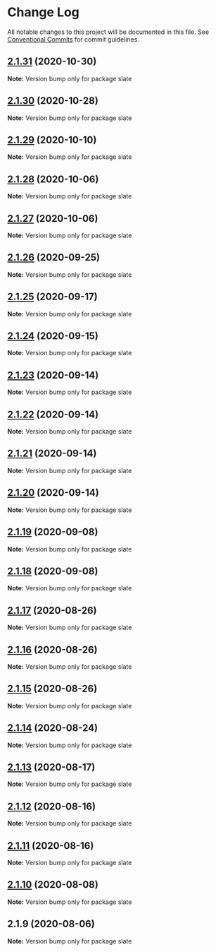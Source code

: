 # Change Log

All notable changes to this project will be documented in this file.
See [Conventional Commits](https://conventionalcommits.org) for commit guidelines.

## [2.1.31](https://github.com/Process-Creative/slate-v2/compare/v2.1.30...v2.1.31) (2020-10-30)

**Note:** Version bump only for package slate





## [2.1.30](https://github.com/Process-Creative/slate-v2/compare/v2.1.29...v2.1.30) (2020-10-28)

**Note:** Version bump only for package slate





## [2.1.29](https://github.com/Process-Creative/slate-v2/compare/v2.1.28...v2.1.29) (2020-10-10)

**Note:** Version bump only for package slate





## [2.1.28](https://github.com/Process-Creative/slate-v2/compare/v2.1.27...v2.1.28) (2020-10-06)

**Note:** Version bump only for package slate





## [2.1.27](https://github.com/Process-Creative/slate-v2/compare/v2.1.26...v2.1.27) (2020-10-06)

**Note:** Version bump only for package slate





## [2.1.26](https://github.com/Process-Creative/slate-v2/compare/v2.1.25...v2.1.26) (2020-09-25)

**Note:** Version bump only for package slate





## [2.1.25](https://github.com/Process-Creative/slate-v2/compare/v2.1.24...v2.1.25) (2020-09-17)

**Note:** Version bump only for package slate





## [2.1.24](https://github.com/Process-Creative/slate-v2/compare/v2.1.23...v2.1.24) (2020-09-15)

**Note:** Version bump only for package slate





## [2.1.23](https://github.com/Process-Creative/slate-v2/compare/v2.1.22...v2.1.23) (2020-09-14)

**Note:** Version bump only for package slate





## [2.1.22](https://github.com/Process-Creative/slate-v2/compare/v2.1.21...v2.1.22) (2020-09-14)

**Note:** Version bump only for package slate





## [2.1.21](https://github.com/Process-Creative/slate-v2/compare/v2.1.20...v2.1.21) (2020-09-14)

**Note:** Version bump only for package slate





## [2.1.20](https://github.com/Process-Creative/slate-v2/compare/v2.1.19...v2.1.20) (2020-09-14)

**Note:** Version bump only for package slate





## [2.1.19](https://github.com/Process-Creative/slate-v2/compare/v2.1.18...v2.1.19) (2020-09-08)

**Note:** Version bump only for package slate





## [2.1.18](https://github.com/Process-Creative/slate-v2/compare/v2.1.17...v2.1.18) (2020-09-08)

**Note:** Version bump only for package slate





## [2.1.17](https://github.com/Process-Creative/slate-v2/compare/v2.1.16...v2.1.17) (2020-08-26)

**Note:** Version bump only for package slate





## [2.1.16](https://github.com/Process-Creative/slate-v2/compare/v2.1.15...v2.1.16) (2020-08-26)

**Note:** Version bump only for package slate





## [2.1.15](https://github.com/Process-Creative/slate-v2/compare/v2.1.14...v2.1.15) (2020-08-26)

**Note:** Version bump only for package slate





## [2.1.14](https://github.com/Process-Creative/slate-v2/compare/v2.1.13...v2.1.14) (2020-08-24)

**Note:** Version bump only for package slate





## [2.1.13](https://github.com/Process-Creative/slate-v2/compare/v2.1.12...v2.1.13) (2020-08-17)

**Note:** Version bump only for package slate





## [2.1.12](https://github.com/Process-Creative/slate-v2/compare/v2.1.11...v2.1.12) (2020-08-16)

**Note:** Version bump only for package slate





## [2.1.11](https://github.com/Process-Creative/slate-v2/compare/v2.1.10...v2.1.11) (2020-08-16)

**Note:** Version bump only for package slate





## [2.1.10](https://github.com/Process-Creative/slate-v2/compare/v2.1.9...v2.1.10) (2020-08-08)

**Note:** Version bump only for package slate





## 2.1.9 (2020-08-06)

**Note:** Version bump only for package slate
